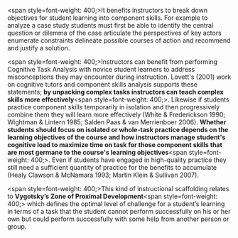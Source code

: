 <span style=font-weight: 400;>It benefits instructors to break down objectives for student learning into component skills. For example to analyze a case study students must first be able to identify the central question or dilemma of the case articulate the perspectives of key actors enumerate constraints delineate possible courses of action and recommend and justify a solution.</span>

<span style=font-weight: 400;>Instructors can benefit from performing Cognitive Task Analysis with novice student learners to address misconceptions they may encounter during instruction. Lovett's (2001) work on cognitive tutors and component skills analysis supports these statements; </span>**by unpacking complex tasks instructors can teach complex skills more effectively**<span style=font-weight: 400;>. Likewise if students practice component skills temporarily in isolation and then progressively combine them they will learn more effectively (White &amp; Frederickson 1990; Wightman &amp; Lintern 1985; Salden Paas &amp; van Merrienboer 2006). </span>**Whether students should focus on isolated or whole-task practice depends on the learning objectives of the course and how instructors manage student's cognitive load to maximize time on task for those component skills that are most germane to the course's learning objectives**<span style=font-weight: 400;>. Even if students have engaged in high-quality practice they still need a sufficient quantity of practice for the benefits to accumulate (Healy Clawson &amp; McNamara 1993; Martin Klein &amp; Sullivan 2007).</span>

<span style=font-weight: 400;>This kind of instructional scaffolding relates to </span>**Vygotsky’s Zone of Proximal Development**<span style=font-weight: 400;> which defines the optimal level of challenge for a student’s learning in terms of a task that the student cannot perform successfully on his or her own but could perform successfully with some help from another person or group.</span>